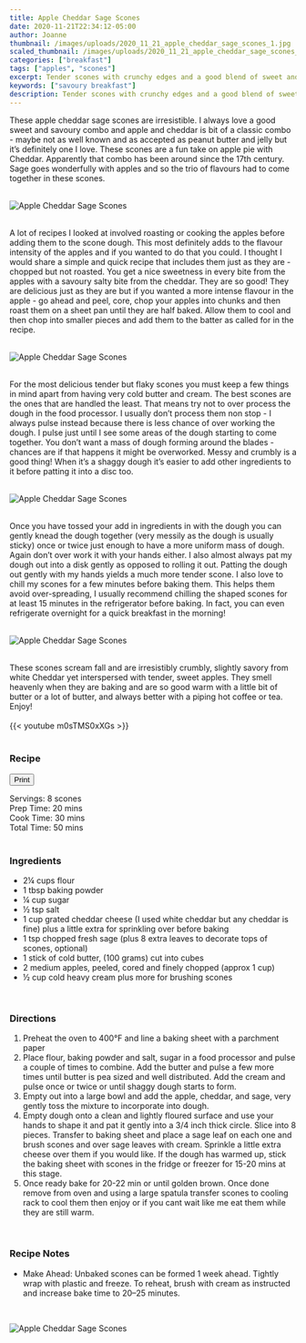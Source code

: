 ```yaml
---
title: Apple Cheddar Sage Scones
date: 2020-11-21T22:34:12-05:00
author: Joanne
thumbnail: /images/uploads/2020_11_21_apple_cheddar_sage_scones_1.jpg
scaled_thumbnail: /images/uploads/2020_11_21_apple_cheddar_sage_scones_0.jpg
categories: ["breakfast"]
tags: ["apples", "scones"]
excerpt: Tender scones with crunchy edges and a good blend of sweet and savoury flavours
keywords: ["savoury breakfast"]
description: Tender scones with crunchy edges and a good blend of sweet and savoury flavours
---
```

<span class="blog-text">

These apple cheddar sage scones are irresistible. I always love a good sweet and savoury combo and apple and cheddar is bit of a classic combo - maybe not as well known and as accepted as peanut butter and jelly but  it’s definitely one I love. These scones are a fun take on apple pie with Cheddar. Apparently that combo has been around since the 17th century. Sage goes wonderfully with apples and so the trio of flavours had to come together in these scones. 
</br>
</br>

![Apple Cheddar Sage Scones](/images/uploads/2020_11_21_apple_cheddar_sage_scones_2.jpg)
</br>
</br>

A lot of recipes I looked at involved roasting or cooking the apples before adding them to the scone dough. This most definitely adds to the flavour intensity of the apples and if you wanted to do that you could. I thought I would share a simple and quick recipe that includes them just as they are - chopped but not roasted. You get a nice sweetness in every bite from the apples with a savoury salty bite from the cheddar. They are so good! They are delicious just as they are but if you wanted a more intense flavour in the apple - go ahead and peel, core, chop your apples into chunks and then roast them on a sheet pan until they are half baked. Allow them to cool and then chop into smaller pieces and add them to the batter as called for in the recipe. 
</br>
</br>

![Apple Cheddar Sage Scones](/images/uploads/2020_11_21_apple_cheddar_sage_scones_3.jpg)
</br>
</br>

For the most delicious tender but flaky scones you must keep a few things in mind apart from having very cold butter and cream. The best scones are the ones that are handled the least. That means try not to over process the dough in the food processor. I usually don’t process them non stop - I always pulse instead because there is less chance of over working the dough. I pulse just until I see some areas of the dough starting to come together. You don’t want a mass of dough forming around the blades - chances are if that happens it might be overworked. Messy and crumbly is a good thing! When it’s a shaggy dough it’s easier to add other ingredients to it before patting it into a disc too. 
</br>
</br>

![Apple Cheddar Sage Scones](/images/uploads/2020_11_21_apple_cheddar_sage_scones_4.jpg)
</br>
</br>

Once you have tossed your add in ingredients in with the dough you can gently knead the dough together (very messily as the dough is usually sticky) once or twice just enough to have a more uniform mass of dough. Again don’t over work it with your hands either. I also almost always pat my dough out into a disk gently as opposed to rolling it out. Patting the dough out gently with my hands yields a much more tender scone. I also love to chill my scones for a few minutes before baking them. This helps them avoid over-spreading, I usually recommend chilling the shaped scones for at least 15 minutes in the refrigerator before baking. In fact, you can even refrigerate overnight for a quick breakfast in the morning!
</br>
</br>

![Apple Cheddar Sage Scones](/images/uploads/2020_11_21_apple_cheddar_sage_scones_5.jpg)
</br>
</br>

These scones scream fall and are irresistibly crumbly, slightly savory from white Cheddar yet interspersed with tender, sweet apples. They smell heavenly when they are baking and are so good warm with a little bit of butter or a lot of butter, and always better with a piping hot coffee or tea. Enjoy! 
</br>
</br>
{{< youtube m0sTMS0xXGs >}}
</br>
</br>
</span>

### Recipe
<div print_button><form>
<input type="button" value="Print" class="btn__print" onClick="window.print()">
</form></div>

<div>Servings: <span itemprop="recipeYield">8 scones</div>
<div>Prep Time: <meta itemprop="prepTime" content="PT20M">20 mins</div>
<div>Cook Time: <meta itemprop="cookTime" content="PT30M">30 mins</div>
<div>Total Time: 50 mins</div>
</br>

### Ingredients

* <span itemprop="recipeIngredient">2&frac14; cups flour</span>
* <span itemprop="recipeIngredient">1 tbsp baking powder</span>
* <span itemprop="recipeIngredient">&frac14; cup sugar</span>
* <span itemprop="recipeIngredient">&frac12; tsp salt </span>
* <span itemprop="recipeIngredient">1 cup grated cheddar cheese (I used white cheddar but any cheddar is fine) plus a little extra for sprinkling over before baking</span>
* <span itemprop="recipeIngredient">1 tsp chopped fresh sage (plus 8 extra leaves to decorate tops of scones, optional) </span>
* <span itemprop="recipeIngredient">1 stick of cold butter, (100 grams) cut into cubes</span>
* <span itemprop="recipeIngredient">2 medium apples, peeled, cored and finely chopped (approx 1 cup)</span>
* <span itemprop="recipeIngredient">&frac12; cup cold heavy cream plus more for brushing scones </span>
</br>

### Directions

1. Preheat the oven to 400°F and line a baking sheet with a parchment paper
1. Place flour, baking powder and salt, sugar in a food processor and pulse a couple of times to combine. Add the butter and pulse a few more times until butter is pea sized and well distributed. Add the cream and pulse once or twice or until shaggy dough starts to form.  
1. Empty out into a large bowl and add the apple, cheddar, and sage, very gently toss the mixture to incorporate into dough. 
1. Empty dough onto a clean and lightly floured surface and use your hands to shape it and pat it gently into a 3/4 inch thick circle. Slice into 8 pieces. Transfer to baking sheet and place a sage leaf on each one and brush scones and over sage leaves with cream. Sprinkle a little extra cheese over them if you would like. If the dough has warmed up, stick the baking sheet with scones in the fridge or freezer for 15-20 mins at this stage.
1. Once ready bake for 20-22 min or until golden brown. Once done remove from oven and using a large spatula transfer scones to cooling rack to cool them then enjoy or if you cant wait like me eat them while they are still warm. 
</br>

### Recipe Notes

* Make Ahead: Unbaked scones can be formed 1 week ahead. Tightly wrap with plastic and freeze. To reheat, brush with cream as instructed and increase bake time to 20–25 minutes.

</br>

![Apple Cheddar Sage Scones](/images/uploads/2020_11_21_apple_cheddar_sage_scones_6.jpg)